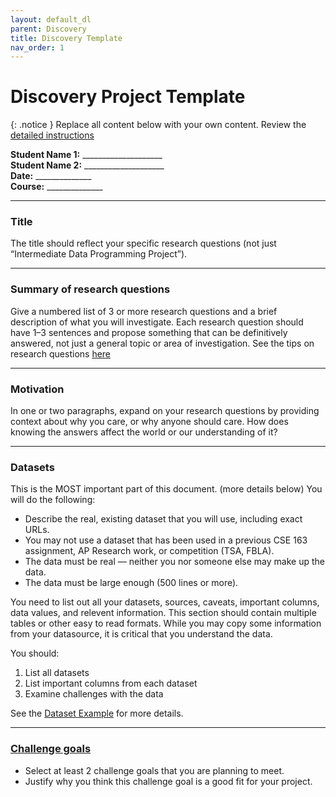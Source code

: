 ```yaml
---
layout: default_dl
parent: Discovery
title: Discovery Template
nav_order: 1
---
```


# Discovery Project Template

{: .notice }
Replace all content below with your own content. Review the [detailed instructions](discovery)

**Student Name 1:** ____________________  
**Student Name 2:** ____________________  
**Date:** ______________  
**Course:** ______________  

---

### Title

The title should reflect your specific research questions (not just “Intermediate Data Programming Project”).  

---

### Summary of research questions

Give a numbered list of 3 or more research questions and a brief description of what you will investigate. Each research question should have 1–3 sentences and propose something that can be definitively answered, not just a general topic or area of investigation. See the tips on research questions [here](../tips/report#change-the-research-questions)

---

### Motivation

In one or two paragraphs, expand on your research questions by providing context about why you care, or why anyone should care. How does knowing the answers affect the world or our understanding of it?

---

### Datasets

This is the MOST important part of this document. (more details below) You will do the following:

  * Describe the real, existing dataset that you will use, including exact URLs.  
  * You may not use a dataset that has been used in a previous CSE 163 assignment, AP Research work, or competition (TSA, FBLA).  
  * The data must be real — neither you nor someone else may make up the data.  
  * The data must be large enough (500 lines or more).  

You need to list out all your datasets, sources, caveats, important columns, data values, and relevent information. This section should contain multiple tables or other easy to read formats. While you may copy some information from your datasource, it is critical that you understand the data.

You should:  

1. List all datasets  
2. List important columns from each dataset  
3. Examine challenges with the data  

See the [Dataset Example](dataset_example) for more details.

---

### [Challenge goals](challenges)

  * Select at least 2 challenge goals that you are planning to meet.  
  * Justify why you think this challenge goal is a good fit for your project.  

